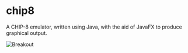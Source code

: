 # chip8
A CHIP-8 emulator, written using Java, with the aid of JavaFX to produce graphical output.

![](http://andrewladlow.co.uk/image/chip8_breakout.png "Breakout")
